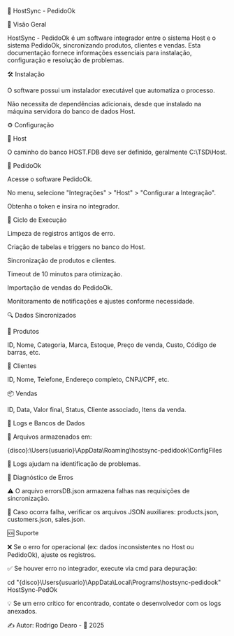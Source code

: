 🚀 HostSync - PedidoOk

📌 Visão Geral

HostSync - PedidoOk é um software integrador entre o sistema Host e o sistema PedidoOk, sincronizando produtos, clientes e vendas. Esta documentação fornece informações essenciais para instalação, configuração e resolução de problemas.

🛠 Instalação

O software possui um instalador executável que automatiza o processo.

Não necessita de dependências adicionais, desde que instalado na máquina servidora do banco de dados Host.

⚙️ Configuração

🔹 Host

O caminho do banco HOST.FDB deve ser definido, geralmente C:\TSD\Host.

🔹 PedidoOk

Acesse o software PedidoOk.

No menu, selecione "Integrações" > "Host" > "Configurar a Integração".

Obtenha o token e insira no integrador.

🔄 Ciclo de Execução

Limpeza de registros antigos de erro.

Criação de tabelas e triggers no banco do Host.

Sincronização de produtos e clientes.

Timeout de 10 minutos para otimização.

Importação de vendas do PedidoOk.

Monitoramento de notificações e ajustes conforme necessidade.

🔍 Dados Sincronizados

🛒 Produtos

ID, Nome, Categoria, Marca, Estoque, Preço de venda, Custo, Código de barras, etc.

👥 Clientes

ID, Nome, Telefone, Endereço completo, CNPJ/CPF, etc.

📦 Vendas

ID, Data, Valor final, Status, Cliente associado, Itens da venda.

📁 Logs e Bancos de Dados

📍 Arquivos armazenados em:

{disco}:\Users\{usuario}\AppData\Roaming\hostsync-pedidook\ConfigFiles

📝 Logs ajudam na identificação de problemas.

🚨 Diagnóstico de Erros

⚠️ O arquivo errorsDB.json armazena falhas nas requisições de sincronização.

📂 Caso ocorra falha, verificar os arquivos JSON auxiliares: products.json, customers.json, sales.json.

🆘 Suporte

❌ Se o erro for operacional (ex: dados inconsistentes no Host ou PedidoOk), ajuste os registros.

✅ Se houver erro no integrador, execute via cmd para depuração:

cd "{disco}\Users\{usuario}\AppData\Local\Programs\hostsync-pedidook"
HostSync-PedOk

💡 Se um erro crítico for encontrado, contate o desenvolvedor com os logs anexados.

✍️ Autor: Rodrigo Dearo - 📅 2025

